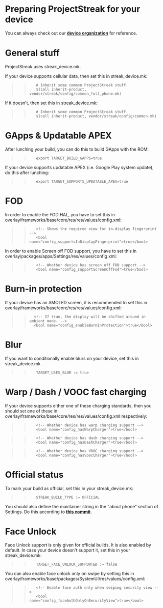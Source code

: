 # Preparing ProjectStreak for your device

You can always check out our [**device organization**](https://github.com/ProjectStreak-Devices) for reference.

# General stuff

ProjectStreak uses streak_device.mk.

If your device supports cellular data, then set this in streak_device.mk:

>>        # Inherit some common ProjectStreak stuff.
>>        $(call inherit-product, vendor/streak/config/common_full_phone.mk)

If it doesn't, then set this in streak_device.mk:

>>        # Inherit some common ProjectStreak stuff.   
>>        $(call inherit-product, vendor/streak/config/common.mk)


# GApps & Updatable APEX

After lunching your build, you can do this to build GApps with the ROM:

>>        export TARGET_BUILD_GAPPS=true

If your device supports updatable APEX (i.e. Google Play system update), do this after lunching:

>>        export TARGET_SUPPORTS_UPDATABLE_APEX=true

# FOD

In order to enable the FOD HAL, you have to set this in overlay/frameworks/base/core/res/res/values/config.xml:

>>        <!-- Shows the required view for in-display fingerprint -->
>>        <bool name="config_supportsInDisplayFingerprint">true</bool>

In order to enable Screen off FOD support, you have to set this in overlay/packages/apps/Settings/res/values/config.xml:

>>        <!-- Whether device has screen off FOD support -->
>>        <bool name="config_supportScreenOffFod">true</bool>

# Burn-in protection

If your device has an AMOLED screen, it is recommended to set this in overlay/frameworks/base/core/res/res/values/config.xml:

>>       <!-- If true, the display will be shifted around in ambient mode. -->
>>       <bool name="config_enableBurnInProtection">true</bool>

# Blur

If you want to conditionally enable blurs on your device, set this in streak_device.mk

>>        TARGET_USES_BLUR := true

# Warp / Dash / VOOC fast charging

If your device supports either one of these charging standards, then you should set one of these in overlay/frameworks/base/core/res/res/values/config.xml respectively:

>>        <!-- Whether device has warp charging support -->
>>        <bool name="config_hasWarpCharger">true</bool>

>>        <!-- Whether device has dash charging support -->
>>        <bool name="config_hasDashCharger">true</bool>

>>        <!-- Whether device has VOOC charging support -->
>>        <bool name="config_hasVoocCharger">true</bool>

# Official status

To mark your build as official, set this in your streak_device.mk:

>>        STREAK_BUILD_TYPE := OFFICIAL

You should also define the maintainer string in the "about phone" section of Settings.
Do this according to [**this commit**](https://github.com/ProjectStreak-Devices/device_xiaomi_raphael/commit/39b13a9a385d142d2e4e36ffcdebbd7fce64d3a1).

# Face Unlock

Face Unlock support is only given for official builds. It is also enabled by default. In case your device doesn't support it, set this in your streak_device.mk:

>>        TARGET_FACE_UNLOCK_SUPPORTED := false

You can also enable face unlock only on swipe by setting this in overlay/frameworks/base/packages/SystemUI/res/values/config.xml:

>>        <!-- Enable face auth only when swiping security view -->
>>        <bool name="config_faceAuthOnlyOnSecurityView">true</bool>
